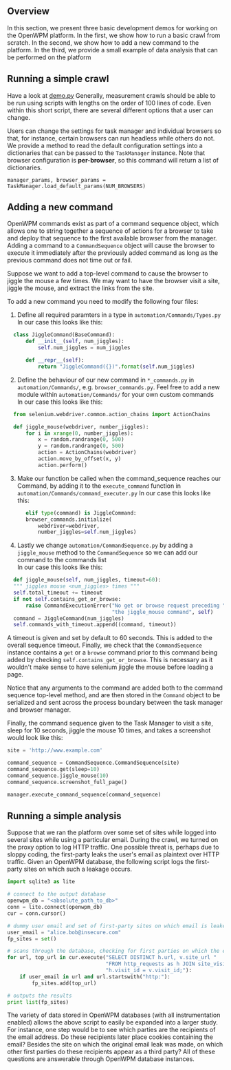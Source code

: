 ## Overview

In this section, we present three basic development demos for working on the OpenWPM platform. In the first, we show how to run a basic crawl from scratch. In the second, we show how to add a new command to the platform. In the third, we provide a small example of data analysis that can be performed on the platform

## Running a simple crawl

Have a look at [demo.py](../demo.py)
Generally, measurement crawls should be able to be run using scripts with lengths on the order of 100 lines of code.
Even within this short script, there are several different options that a user can change.

Users can change the settings for task manager and individual browsers so that, for instance, certain browsers can run headless while others do not. We provide a method to read the default configuration settings into a dictionaries that can be passed to the `TaskManager` instance. Note that browser configuration is **per-browser**, so this command will return a list of dictionaries.

`manager_params, browser_params = TaskManager.load_default_params(NUM_BROWSERS)`

## Adding a new command

OpenWPM commands exist as part of a command sequence object, which allows one to string together a sequence of actions for a browser to take and deploy that sequence to the first available browser from the manager. Adding a command to a `CommandSequence` object will cause the browser to execute it immediately after the previously added command as long as the previous command does not time out or fail.

Suppose we want to add a top-level command to cause the browser to jiggle the mouse a few times. We may want to have the browser visit a site, jiggle the mouse, and extract the links from the site.

To add a new command you need to modify the following four files:

1. Define all required paramters in a type in `automation/Commands/Types.py`  
  In our case this looks like this:
  ```python
    class JiggleCommand(BaseCommand):
        def __init__(self, num_jiggles):
            self.num_jiggles = num_jiggles

        def __repr__(self):
            return "JiggleCommand({})".format(self.num_jiggles)
  ```

2. Define the behaviour of our new command in `*_commands.py` in `automation/Commands/`,
   e.g. `browser_commands.py`.
   Feel free to add a new module within `automation/Commands/` for your own custom commands  
    In our case this looks like this:
  ```python
    from selenium.webdriver.common.action_chains import ActionChains

    def jiggle_mouse(webdriver, number_jiggles):
        for i in xrange(0, number_jiggles):
            x = random.randrange(0, 500)
            y = random.randrange(0, 500)
            action = ActionChains(webdriver)
            action.move_by_offset(x, y)
            action.perform()
  ```

3. Make our function be called when the command_sequence reaches our Command, by adding it to the
    `execute_command` function in `automation/Commands/command_executer.py`
      In our case this looks like this:
  ```python
        elif type(command) is JiggleCommand:
        browser_commands.initialize(
            webdriver=webdriver,
            number_jiggles=self.num_jiggles)
  ```

4. Lastly we change ```automation/CommandSequence.py``` by adding a `jiggle_mouse` method to the `CommandSequence`
  so we can add our command to the commands list  
  In our case this looks like this:
  ```python
    def jiggle_mouse(self, num_jiggles, timeout=60):
    """ jiggles mouse <num_jiggles> times """
    self.total_timeout += timeout
    if not self.contains_get_or_browse:
        raise CommandExecutionError("No get or browse request preceding "
                                    "the jiggle_mouse command", self)
    command = JiggleCommand(num_jiggles)
    self.commands_with_timeout.append((command, timeout))
  ```
   A timeout is given and set by default to 60 seconds. This is added to the overall sequence timeout. Finally, we check that the `CommandSequence` instance contains a `get` or a `browse` command prior to this command being added by checking `self.contains_get_or_browse`. This is necessary as it wouldn't make sense to have selenium jiggle the mouse before loading a page.



Notice that any arguments to the command are added both to the command sequence top-level method, and are then stored in the `Command` object to be serialized and sent across the process boundary between the task manager and browser manager.

Finally, the command sequence given to the Task Manager to visit a site, sleep for 10 seconds, jiggle the mouse 10 times, and takes a screenshot would look like this:

```python
site = 'http://www.example.com'

command_sequence = CommandSequence.CommandSequence(site)
command_sequence.get(sleep=10)
command_sequence.jiggle_mouse(10)
command_sequence.screenshot_full_page()

manager.execute_command_sequence(command_sequence)
```

## Running a simple analysis

Suppose that we ran the platform over some set of sites while logged into several sites while using a particular email. During the crawl, we turned on the proxy option to log HTTP traffic. One possible threat is, perhaps due to sloppy coding, the first-party leaks the user's email as plaintext over HTTP traffic. Given an OpenWPM database, the following script logs the first-party sites on which such a leakage occurs.

````python
import sqlite3 as lite

# connect to the output database
openwpm_db = "<absolute_path_to_db>"
conn = lite.connect(openwpm_db)
cur = conn.cursor()

# dummy user email and set of first-party sites on which email is leaked
user_email = "alice.bob@insecure.com"
fp_sites = set()

# scans through the database, checking for first parties on which the email is leaked
for url, top_url in cur.execute("SELECT DISTINCT h.url, v.site_url "
                                "FROM http_requests as h JOIN site_visits as v ON "
                                "h.visit_id = v.visit_id;"):
    if user_email in url and url.startswith("http:"):
        fp_sites.add(top_url)

# outputs the results
print list(fp_sites)
````

The variety of data stored in OpenWPM databases (with all instrumentation enabled) allows the above script to easily be expanded into a larger study. For instance, one step would be to see which parties are the recipients of the email address. Do these recipients later place cookies containing the email? Besides the site on which the original email leak was made, on which other first parties do these recipients appear as a third party? All of these questions are answerable through OpenWPM database instances.

